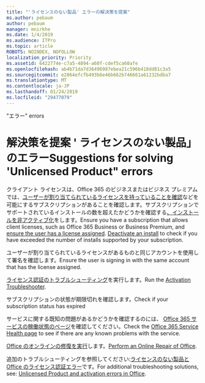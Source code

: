 ```yaml
---
title: "'ライセンスのない製品' エラーの解決策を提案"
ms.author: pebaum
author: pebaum
manager: mnirkhe
ms.date: 1/4/2019
ms.audience: ITPro
ms.topic: article
ROBOTS: NOINDEX, NOFOLLOW
localization_priority: Priority
ms.assetid: 6422774e-c7a5-4894-a60f-cdef5ca60afe
ms.openlocfilehash: ab4b71da7d36496987ebea21c596b418dd81c3a5
ms.sourcegitcommit: e2864efcfb493b6e46b662b746661a61232bdba7
ms.translationtype: MT
ms.contentlocale: ja-JP
ms.lasthandoff: 01/24/2019
ms.locfileid: "29477079"
---
```

<span data-ttu-id="efef9-102">"エラー</span><span class="sxs-lookup"><span data-stu-id="efef9-102">" errors</span></span>

# <a name="suggestions-for-solving-unlicensed-product-errors"></a><span data-ttu-id="efef9-103">解決策を提案 ' ライセンスのない製品」のエラー</span><span class="sxs-lookup"><span data-stu-id="efef9-103">Suggestions for solving 'Unlicensed Product" errors</span></span>

<span data-ttu-id="efef9-p101">クライアント ライセンスは、Office 365 のビジネスまたはビジネス プレミアムでは、[ユーザーが割り当てられているライセンスを持っていることを確認](https://support.office.com/article/997596B5-4173-4627-B915-36ABAC6786DC)などを可能にするサブスクリプションがあることを確認します。サブスクリプションでサポートされているインストールの数を超えたかどうかを確認する[、インストールを非アクティブ化](https://support.office.com/article/9b497c85-d0a4-4735-80fa-d3565bc05bd1)をします。</span><span class="sxs-lookup"><span data-stu-id="efef9-p101">Ensure you have a subscription that allows client licenses, such as Office 365 Business or Business Premium, and [ensure the user has a license assigned](https://support.office.com/article/997596B5-4173-4627-B915-36ABAC6786DC). [Deactivate an install](https://support.office.com/article/9b497c85-d0a4-4735-80fa-d3565bc05bd1) to check if you have exceeded the number of installs supported by your subscription.</span></span> 
  
<span data-ttu-id="efef9-106">ユーザーが割り当てられているライセンスがあるものと同じアカウントを使用して署名を確認します。</span><span class="sxs-lookup"><span data-stu-id="efef9-106">Ensure the user is signing in with the same account that has the license assigned.</span></span>
  
<span data-ttu-id="efef9-107">[ライセンス認証のトラブルシューティング](https://aka.ms/SARA-OfficeActivation-Alchemy)を実行します。</span><span class="sxs-lookup"><span data-stu-id="efef9-107">Run the [Activation Troubleshooter](https://aka.ms/SARA-OfficeActivation-Alchemy).</span></span>
  
<span data-ttu-id="efef9-108">サブスクリプションの状態が期限切れを確認します。</span><span class="sxs-lookup"><span data-stu-id="efef9-108">Check if your subscription status has expired</span></span>
  
<span data-ttu-id="efef9-109">サービスに関する既知の問題があるかどうかを確認するのには、 [Office 365 サービスの稼働状態のページ](https://support.office.com/article/932AD3AD-533C-418A-B938-6E44E8BC33B0)を確認してください。</span><span class="sxs-lookup"><span data-stu-id="efef9-109">Check the [Office 365 Service Health page](https://support.office.com/article/932AD3AD-533C-418A-B938-6E44E8BC33B0) to see if there are any known problems with the service.</span></span> 
  
<span data-ttu-id="efef9-110">[Office のオンラインの修復を実行](https://support.office.com/Article/7821d4b6-7c1d-4205-aa0e-a6b40c5bb88b)します。</span><span class="sxs-lookup"><span data-stu-id="efef9-110">[Perform an Online Repair of Office](https://support.office.com/Article/7821d4b6-7c1d-4205-aa0e-a6b40c5bb88b).</span></span>
  
<span data-ttu-id="efef9-111">追加のトラブルシューティングを参照してください:[ライセンスのない製品と Office のライセンス認証エラー](https://support.office.com/Article/0d23d3c0-c19c-4b2f-9845-5344fedc4380)です。</span><span class="sxs-lookup"><span data-stu-id="efef9-111">For additional troubleshooting solutions, see: [Unlicensed Product and activation errors in Office](https://support.office.com/Article/0d23d3c0-c19c-4b2f-9845-5344fedc4380).</span></span>
  

